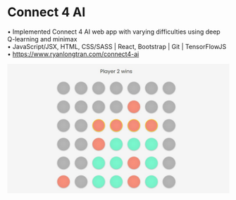 # Connect 4 AI

• Implemented Connect 4 AI web app with varying difficulties using deep Q-learning and minimax  
• JavaScript/JSX, HTML, CSS/SASS | React, Bootstrap | Git | TensorFlowJS  
• https://www.ryanlongtran.com/connect4-ai

![Image of app](https://raw.githubusercontent.com/ryantran2165/ryantran2165.github.io/source/src/assets/images/connect4_ai.jpg)
